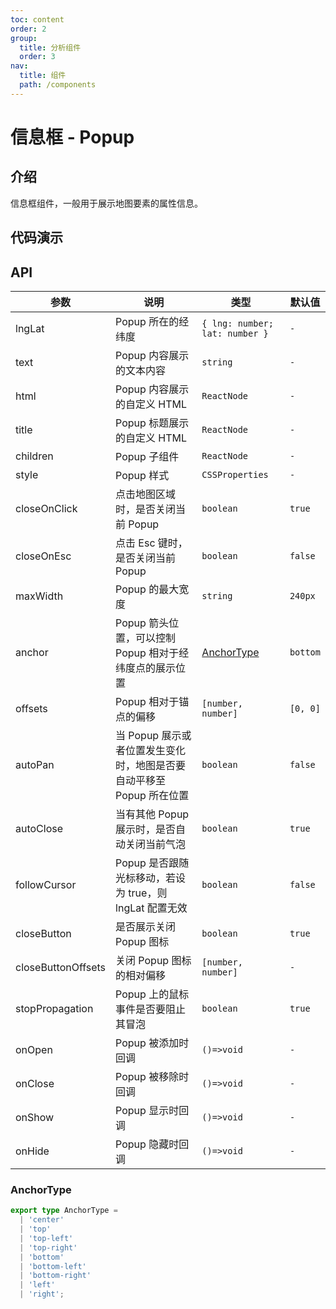 ```yaml
---
toc: content
order: 2
group:
  title: 分析组件
  order: 3
nav:
  title: 组件
  path: /components
---
```


# 信息框 - Popup

## 介绍

信息框组件，一般用于展示地图要素的属性信息。

## 代码演示

<code src="./demos/default.tsx" compact defaultShowCode></code>

## API

| 参数 | 说明 | 类型 | 默认值 |
| --- | --- | --- | --- |
| lngLat | Popup 所在的经纬度 | `{ lng: number; lat: number }` | `-` |
| text | Popup 内容展示的文本内容 | `string` | `-` |
| html | Popup 内容展示的自定义 HTML | `ReactNode` | `-` |
| title | Popup 标题展示的自定义 HTML | `ReactNode` | `-` |
| children | Popup 子组件 | `ReactNode` | `-` |
| style | Popup 样式 | `CSSProperties` | `-` |
| closeOnClick | 点击地图区域时，是否关闭当前 Popup | `boolean` | `true` |
| closeOnEsc | 点击 Esc 键时，是否关闭当前 Popup | `boolean` | `false` |
| maxWidth | Popup 的最大宽度 | `string` | `240px` |
| anchor | Popup 箭头位置，可以控制 Popup 相对于经纬度点的展示位置 | [AnchorType](#anchortype) | `bottom` |
| offsets | Popup 相对于锚点的偏移 | `[number, number]` | `[0, 0]` |
| autoPan | 当 Popup 展示或者位置发生变化时，地图是否要自动平移至 Popup 所在位置 | `boolean` | `false` |
| autoClose | 当有其他 Popup 展示时，是否自动关闭当前气泡 | `boolean` | `true` |
| followCursor | Popup 是否跟随光标移动，若设为 true，则 lngLat 配置无效 | `boolean` | `false` |
| closeButton | 是否展示关闭 Popup 图标 | `boolean` | `true` |
| closeButtonOffsets | 关闭 Popup 图标的相对偏移 | `[number, number]` | `-` |
| stopPropagation | Popup 上的鼠标事件是否要阻止其冒泡 | `boolean` | `true` |
| onOpen | Popup 被添加时回调 | `()=>void` | `-` |
| onClose | Popup 被移除时回调 | `()=>void` | `-` |
| onShow | Popup 显示时回调 | `()=>void` | `-` |
| onHide | Popup 隐藏时回调 | `()=>void` | `-` |

### AnchorType

```ts
export type AnchorType =
  | 'center'
  | 'top'
  | 'top-left'
  | 'top-right'
  | 'bottom'
  | 'bottom-left'
  | 'bottom-right'
  | 'left'
  | 'right';
```
